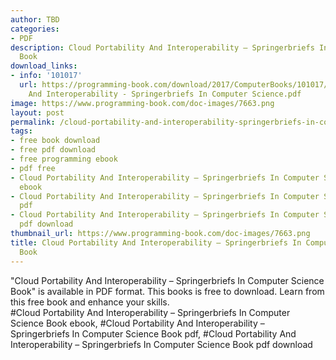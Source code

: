 ```yaml
---
author: TBD
categories:
- PDF
description: Cloud Portability And Interoperability – Springerbriefs In Computer Science
  Book
download_links:
- info: '101017'
  url: https://programming-book.com/download/2017/ComputerBooks/101017/Cloud Portability
    And Interoperability - Springerbriefs In Computer Science.pdf
image: https://www.programming-book.com/doc-images/7663.png
layout: post
permalink: /cloud-portability-and-interoperability-springerbriefs-in-computer-science-book.html
tags:
- free book download
- free pdf download
- free programming ebook
- pdf free
- Cloud Portability And Interoperability – Springerbriefs In Computer Science Book
  ebook
- Cloud Portability And Interoperability – Springerbriefs In Computer Science Book
  pdf
- Cloud Portability And Interoperability – Springerbriefs In Computer Science Book
  pdf download
thumbnail_url: https://www.programming-book.com/doc-images/7663.png
title: Cloud Portability And Interoperability – Springerbriefs In Computer Science
  Book
---
```


 
<div class="item-desc text-justify">
  "Cloud Portability And Interoperability – Springerbriefs In Computer Science Book" is available in PDF format. This books is free to download. Learn from this free book and enhance your skills.
  <br>
  #Cloud Portability And Interoperability – Springerbriefs In Computer Science Book ebook, #Cloud Portability And Interoperability – Springerbriefs In Computer Science Book pdf, #Cloud Portability And Interoperability – Springerbriefs In Computer Science Book pdf download
</div>